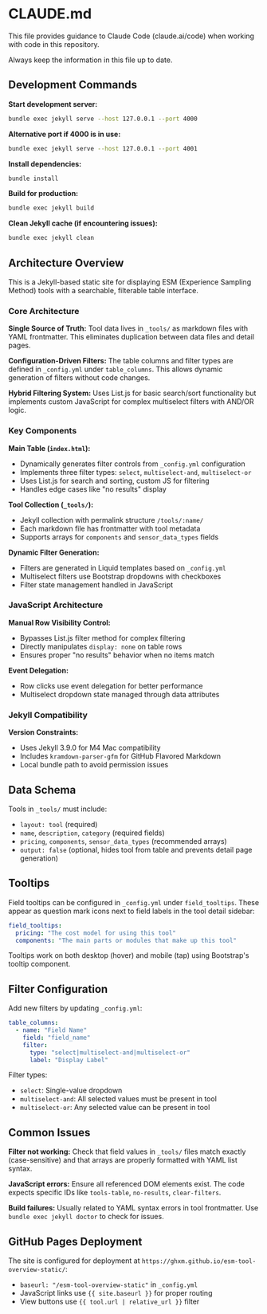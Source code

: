 # CLAUDE.md

This file provides guidance to Claude Code (claude.ai/code) when working with code in this repository.

Always keep the information in this file up to date.

## Development Commands

**Start development server:**
```bash
bundle exec jekyll serve --host 127.0.0.1 --port 4000
```

**Alternative port if 4000 is in use:**
```bash
bundle exec jekyll serve --host 127.0.0.1 --port 4001
```

**Install dependencies:**
```bash
bundle install
```

**Build for production:**
```bash
bundle exec jekyll build
```

**Clean Jekyll cache (if encountering issues):**
```bash
bundle exec jekyll clean
```

## Architecture Overview

This is a Jekyll-based static site for displaying ESM (Experience Sampling Method) tools with a searchable, filterable table interface.

### Core Architecture

**Single Source of Truth:** Tool data lives in `_tools/` as markdown files with YAML frontmatter. This eliminates duplication between data files and detail pages.

**Configuration-Driven Filters:** The table columns and filter types are defined in `_config.yml` under `table_columns`. This allows dynamic generation of filters without code changes.

**Hybrid Filtering System:** Uses List.js for basic search/sort functionality but implements custom JavaScript for complex multiselect filters with AND/OR logic.

### Key Components

**Main Table (`index.html`):**
- Dynamically generates filter controls from `_config.yml` configuration
- Implements three filter types: `select`, `multiselect-and`, `multiselect-or`
- Uses List.js for search and sorting, custom JS for filtering
- Handles edge cases like "no results" display

**Tool Collection (`_tools/`):**
- Jekyll collection with permalink structure `/tools/:name/`
- Each markdown file has frontmatter with tool metadata
- Supports arrays for `components` and `sensor_data_types` fields

**Dynamic Filter Generation:**
- Filters are generated in Liquid templates based on `_config.yml`
- Multiselect filters use Bootstrap dropdowns with checkboxes
- Filter state management handled in JavaScript

### JavaScript Architecture

**Manual Row Visibility Control:**
- Bypasses List.js filter method for complex filtering
- Directly manipulates `display: none` on table rows
- Ensures proper "no results" behavior when no items match

**Event Delegation:**
- Row clicks use event delegation for better performance
- Multiselect dropdown state managed through data attributes

### Jekyll Compatibility

**Version Constraints:**
- Uses Jekyll 3.9.0 for M4 Mac compatibility
- Includes `kramdown-parser-gfm` for GitHub Flavored Markdown
- Local bundle path to avoid permission issues

## Data Schema

Tools in `_tools/` must include:
- `layout: tool` (required)
- `name`, `description`, `category` (required fields)
- `pricing`, `components`, `sensor_data_types` (recommended arrays)
- `output: false` (optional, hides tool from table and prevents detail page generation)

## Tooltips

Field tooltips can be configured in `_config.yml` under `field_tooltips`. These appear as question mark icons next to field labels in the tool detail sidebar:

```yaml
field_tooltips:
  pricing: "The cost model for using this tool"
  components: "The main parts or modules that make up this tool"
```

Tooltips work on both desktop (hover) and mobile (tap) using Bootstrap's tooltip component.

## Filter Configuration

Add new filters by updating `_config.yml`:

```yaml
table_columns:
  - name: "Field Name"
    field: "field_name"
    filter:
      type: "select|multiselect-and|multiselect-or"
      label: "Display Label"
```

Filter types:
- `select`: Single-value dropdown
- `multiselect-and`: All selected values must be present in tool
- `multiselect-or`: Any selected value can be present in tool

## Common Issues

**Filter not working:** Check that field values in `_tools/` files match exactly (case-sensitive) and that arrays are properly formatted with YAML list syntax.

**JavaScript errors:** Ensure all referenced DOM elements exist. The code expects specific IDs like `tools-table`, `no-results`, `clear-filters`.

**Build failures:** Usually related to YAML syntax errors in tool frontmatter. Use `bundle exec jekyll doctor` to check for issues.

## GitHub Pages Deployment

The site is configured for deployment at `https://ghxm.github.io/esm-tool-overview-static/`:

- `baseurl: "/esm-tool-overview-static"` in `_config.yml`
- JavaScript links use `{{ site.baseurl }}` for proper routing
- View buttons use `{{ tool.url | relative_url }}` filter